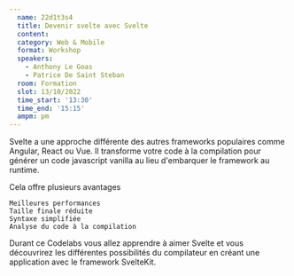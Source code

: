 ```yaml
---
  name: 22d1t3s4
  title: Devenir svelte avec Svelte
  content:
  category: Web & Mobile
  format: Workshop
  speakers: 
    - Anthony Le Goas
    - Patrice De Saint Steban
  room: Formation
  slot: 13/10/2022
  time_start: '13:30'
  time_end: '15:15'
  ampm: pm
---
```

Svelte a une approche différente des autres frameworks populaires comme Angular, React ou Vue. Il transforme votre code à la compilation pour générer un code javascript vanilla au lieu d'embarquer le framework au runtime.

Cela offre plusieurs avantages

    Meilleures performances
    Taille finale réduite
    Syntaxe simplifiée
    Analyse du code à la compilation

Durant ce Codelabs vous allez apprendre à aimer Svelte et vous découvrirez les différentes possibilités du compilateur en créant une application avec le framework SvelteKit.
